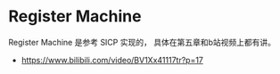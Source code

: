 # Register Machine

Register Machine 是参考 SICP 实现的，
具体在第五章和b站视频上都有讲。

- https://www.bilibili.com/video/BV1Xx41117tr?p=17